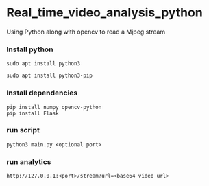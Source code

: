 # Real_time_video_analysis_python

Using Python along with opencv to read a Mjpeg stream 

### Install python

```
sudo apt install python3

sudo apt install python3-pip
```
### Install dependencies

```
pip install numpy opencv-python
pip install Flask
```

### run script

```
python3 main.py <optional port>   
```
### run analytics

```
http://127.0.0.1:<port>/stream?url=<base64 video url>
```
